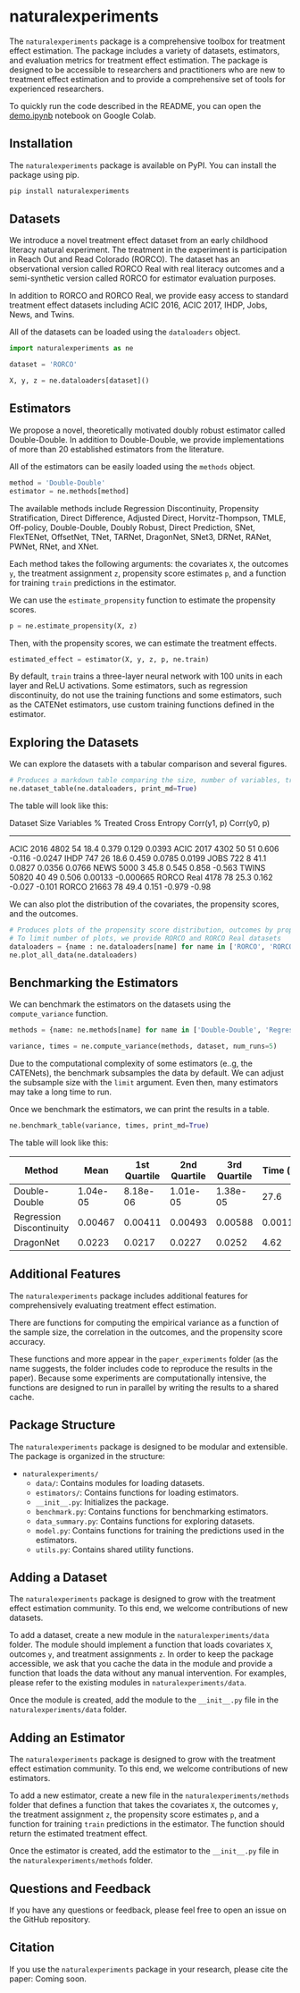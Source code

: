 # naturalexperiments

The `naturalexperiments` package is a comprehensive toolbox for treatment effect estimation. The package includes a variety of datasets, estimators, and evaluation metrics for treatment effect estimation. The package is designed to be accessible to researchers and practitioners who are new to treatment effect estimation and to provide a comprehensive set of tools for experienced researchers.

To quickly run the code described in the README, you can open the [demo.ipynb](demo.ipynb) notebook on Google Colab.

## Installation

The `naturalexperiments` package is available on PyPI. You can install the package using pip.

```bash
pip install naturalexperiments
```

## Datasets

We introduce a novel treatment effect dataset from an early childhood literacy natural experiment. The treatment in the experiment is participation in Reach Out and Read Colorado (RORCO). The dataset has an observational version called RORCO Real with real literacy outcomes and a semi-synthetic version called RORCO for estimator evaluation purposes.

In addition to RORCO and RORCO Real, we provide easy access to standard treatment effect datasets including ACIC 2016, ACIC 2017, IHDP, Jobs, News, and Twins.

All of the datasets can be loaded using the `dataloaders` object.

```python
import naturalexperiments as ne

dataset = 'RORCO'

X, y, z = ne.dataloaders[dataset]()
```

## Estimators

We propose a novel, theoretically motivated doubly robust estimator called Double-Double. In addition to Double-Double, we provide implementations of more than 20 established estimators from the literature.

All of the estimators can be easily loaded using the `methods` object.

```python
method = 'Double-Double'
estimator = ne.methods[method]
```

The available methods include Regression Discontinuity, Propensity Stratification, Direct Difference, Adjusted Direct, Horvitz-Thompson, TMLE, Off-policy, Double-Double, Doubly Robust, Direct Prediction, SNet, FlexTENet, OffsetNet, TNet, TARNet, DragonNet, SNet3, DRNet, RANet, PWNet, RNet, and XNet.

Each method takes the following arguments: the covariates `X`, the outcomes `y`, the treatment assignment `z`, propensity score estimates `p`, and a function for training `train` predictions in the estimator.

We can use the `estimate_propensity` function to estimate the propensity scores.

```python
p = ne.estimate_propensity(X, z)
```

Then, with the propensity scores, we can estimate the treatment effects.

```python
estimated_effect = estimator(X, y, z, p, ne.train)
```

By default, `train` trains a three-layer neural network with 100 units in each layer and ReLU activations. 
Some estimators, such as regression discontinuity, do not use the training functions and some estimators, such as the CATENet estimators, use custom training functions defined in the estimator.

## Exploring the Datasets

We can explore the datasets with a tabular comparison and several figures.

```python
# Produces a markdown table comparing the size, number of variables, treatment rate, etc.
ne.dataset_table(ne.dataloaders, print_md=True)
```

The table will look like this:

Dataset       Size    Variables    % Treated    Cross Entropy    Corr(y1, p)    Corr(y0, p)
----------  ------  -----------  -----------  ---------------  -------------  -------------
ACIC 2016     4802           54         18.4           0.379         0.129         0.0393
ACIC 2017     4302           50         51             0.606        -0.116        -0.0247
IHDP           747           26         18.6           0.459         0.0785        0.0199
JOBS           722            8         41.1           0.0827        0.0356        0.0766
NEWS          5000            3         45.8           0.545         0.858        -0.563
TWINS        50820           40         49             0.506         0.00133      -0.000665
RORCO Real    4178           78         25.3           0.162        -0.027        -0.101
RORCO        21663           78         49.4           0.151        -0.979        -0.98

We can also plot the distribution of the covariates, the propensity scores, and the outcomes.

```python
# Produces plots of the propensity score distribution, outcomes by propensity scores, and propensity calibration
# To limit number of plots, we provide RORCO and RORCO Real datasets
dataloaders = {name : ne.dataloaders[name] for name in ['RORCO', 'RORCO Real']}
ne.plot_all_data(ne.dataloaders)
```

## Benchmarking the Estimators

We can benchmark the estimators on the datasets using the `compute_variance` function.

```python
methods = {name: ne.methods[name] for name in ['Double-Double', 'Regression Discontinuity', 'DragonNet']}

variance, times = ne.compute_variance(methods, dataset, num_runs=5)
```

Due to the computational complexity of some estimators (e..g, the CATENets), the benchmark subsamples the data by default. We can adjust the subsample size with the `limit` argument. Even then, many estimators may take a long time to run.

Once we benchmark the estimators, we can print the results in a table.

```python
ne.benchmark_table(variance, times, print_md=True)
```

The table will look like this:

| Method                   |     Mean |   1st Quartile |   2nd Quartile |   3rd Quartile |   Time (s) |
|--------------------------|----------|----------------|----------------|----------------|------------|
| Double-Double            | 1.04e-05 |       8.18e-06 |       1.01e-05 |       1.38e-05 |   27.6     |
| Regression Discontinuity | 0.00467  |       0.00411  |       0.00493  |       0.00588  |    0.00115 |
| DragonNet                | 0.0223   |       0.0217   |       0.0227   |       0.0252   |    4.62    |

## Additional Features

The `naturalexperiments` package includes additional features for comprehensively evaluating treatment effect estimation.

There are functions for computing the empirical variance as a function of the sample size, the correlation in the outcomes, and the propensity score accuracy.

These functions and more appear in the `paper_experiments` folder (as the name suggests, the folder includes code to reproduce the results in the paper). Because some experiments are computationally intensive, the functions are designed to run in parallel by writing the results to a shared cache.

## Package Structure

The `naturalexperiments` package is designed to be modular and extensible. The package is organized in the structure:

- `naturalexperiments/`
  - `data/`: Contains modules for loading datasets.
  - `estimators/`: Contains functions for loading estimators.
  - `__init__.py`: Initializes the package.
  - `benchmark.py`: Contains functions for benchmarking estimators.
  - `data_summary.py`: Contains functions for exploring datasets.
  - `model.py`: Contains functions for training the predictions used in the estimators.
  - `utils.py`: Contains shared utility functions.

## Adding a Dataset

The `naturalexperiments` package is designed to grow with the treatment effect estimation community. To this end, we welcome contributions of new datasets.

To add a dataset, create a new module in the `naturalexperiments/data` folder. The module should implement a function that loads covariates `X`, outcomes `y`, and treatment assignments `z`. In order to keep the package accessible, we ask that you cache the data in the module and provide a function that loads the data without any manual intervention. For examples, please refer to the existing modules in `naturalexperiments/data`.

Once the module is created, add the module to the `__init__.py` file in the `naturalexperiments/data` folder.

## Adding an Estimator

The `naturalexperiments` package is designed to grow with the treatment effect estimation community. To this end, we welcome contributions of new estimators.

To add a new estimator, create a new file in the `naturalexperiments/methods` folder that defines a function that takes the covariates `X`, the outcomes `y`, the treatment assignment `z`, the propensity score estimates `p`, and a function for training `train` predictions in the estimator. The function should return the estimated treatment effect. 

Once the estimator is created, add the estimator to the `__init__.py` file in the `naturalexperiments/methods` folder.

## Questions and Feedback

If you have any questions or feedback, please feel free to open an issue on the GitHub repository.

## Citation

If you use the `naturalexperiments` package in your research, please cite the paper: Coming soon.

